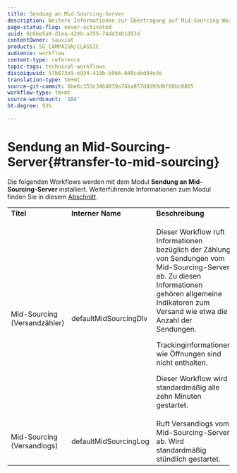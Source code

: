 ```yaml
---
title: Sendung an Mid-Sourcing-Server
description: Weitere Informationen zur Übertragung auf Mid-Sourcing Workflows
page-status-flag: never-activated
uuid: 6b5be5a0-d1ea-428b-a755-74dd34b1d53d
contentOwner: sauviat
products: SG_CAMPAIGN/CLASSIC
audience: workflow
content-type: reference
topic-tags: technical-workflows
discoiquuid: 57b873e9-e934-410b-b966-040cebd94e3e
translation-type: tm+mt
source-git-commit: 6be6c353c3464839a74ba857d8d93d0f68bc8865
workflow-type: tm+mt
source-wordcount: '104'
ht-degree: 93%

---
```



# Sendung an Mid-Sourcing-Server{#transfer-to-mid-sourcing}

Die folgenden Workflows werden mit dem Modul **Sendung an Mid-Sourcing-Server** installiert. Weiterführende Informationen zum Modul finden Sie in diesem [Abschnitt](../../installation/using/mid-sourcing-deployment.md).

<table> 
 <tbody> 
  <tr> 
   <td> <strong>Titel</strong><br /> </td> 
   <td> <strong>Interner Name</strong><br /> </td> 
   <td> <strong>Beschreibung</strong><br /> </td> 
  </tr> 
  <tr> 
   <td> <span class="uicontrol">Mid-Sourcing (Versandzähler)</span> <br /> </td> 
   <td> <span class="uicontrol">defaultMidSourcingDlv</span> <br /> </td> 
   <td> <p>Dieser Workflow ruft Informationen bezüglich der Zählung von Sendungen vom Mid-Sourcing-Server ab. Zu diesen Informationen gehören allgemeine Indikatoren zum Versand wie etwa die Anzahl der Sendungen.</p> <p>Trackinginformationen wie Öffnungen sind nicht enthalten.</p> <p>Dieser Workflow wird standardmäßig alle zehn Minuten gestartet.</p> </td> 
  </tr> 
  <tr> 
   <td> <span class="uicontrol">Mid-Sourcing (Versandlogs)</span> <br /> </td> 
   <td> <span class="uicontrol">defaultMidSourcingLog</span> <br /> </td> 
   <td> Ruft Versandlogs vom Mid-Sourcing-Server ab. Wird standardmäßig stündlich gestartet.<br /> </td> 
  </tr> 
 </tbody> 
</table>

